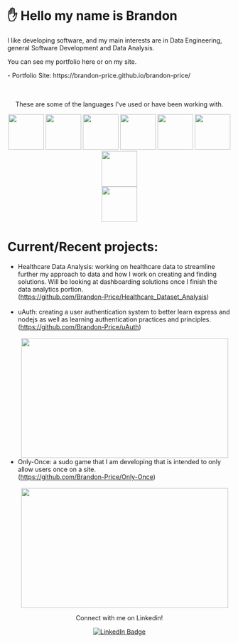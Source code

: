 <div>
  <div>
    <h1>
        ✋ Hello my name is Brandon 
    </h1>
    <p>I like developing software, and my main interests are in Data Engineering, general Software Development and Data Analysis.</p>
    <p>You can see my portfolio here or on my site.</p>
      - Portfolio Site: https://brandon-price.github.io/brandon-price/ <br><br>
  </div>
  <br>
  <div align=center>
    <p>These are some of the languages I've used or have been working with.</p>
    <img style='height: 80px; width: 80px' src='https://media2.giphy.com/media/v1.Y2lkPTc5MGI3NjExbnFub3RqaWZ3a2JlNGpvbTVyNnd0dXlwbmptN3J1NGQ5ejAzM2g3dyZlcD12MV9pbnRlcm5hbF9naWZfYnlfaWQmY3Q9cw/kdFc8fubgS31b8DsVu/giphy.webp'/>
    <img style='height: 80px; width: 80px' src='https://media1.giphy.com/media/eNAsjO55tPbgaor7ma/200w.webp'/>
    <img style='height: 80px; width: 80px' src='https://media1.giphy.com/media/ln7z2eWriiQAllfVcn/200w.webp'/>
    <img style='height: 80px; width: 80px' src='https://media1.giphy.com/media/XAxylRMCdpbEWUAvr8/200w.webp'/>
    <img style='height: 80px; width: 80px' src='https://media0.giphy.com/media/fsEaZldNC8A1PJ3mwp/200w.webp'/>
    <img style='height: 80px; width: 80px' src='https://media3.giphy.com/media/v1.Y2lkPTc5MGI3NjExdHRxdW5lZzVmbWFlemxjMWFneHc1ZDVhZmR1YmNvajJ3bG15b3prZyZlcD12MV9pbnRlcm5hbF9naWZfYnlfaWQmY3Q9cw/LMt9638dO8dftAjtco/giphy.webp'/> <br>
    <img style='height: 80px; width: 80px' src='https://media4.giphy.com/media/v1.Y2lkPTc5MGI3NjExOHpweDNzZmEzcDcwZ2F0bDM2NHl1cGhveXoyOTEzcngyZGcyampqNyZlcD12MV9pbnRlcm5hbF9naWZfYnlfaWQmY3Q9cw/kH1DBkPNyZPOk0BxrM/giphy.gif'/> <br>
    <img style='height: 80px; width: 80px' src='https://media0.giphy.com/media/v1.Y2lkPTc5MGI3NjExaDh4N3E1b2tqam9kd2FqeXZucmYxc2t2MGljamZzMXBmdWZwNmVreSZlcD12MV9pbnRlcm5hbF9naWZfYnlfaWQmY3Q9Zw/21BnILw9xE6XWuGoPw/giphy.gif'/> <br>
  </div>
</div>

# Current/Recent projects:
  - Healthcare Data Analysis: working on healthcare data to streamline further my approach to data and how I work on creating and finding solutions. Will be looking at dashboarding solutions once I finish the data analytics portion.<br>
    (https://github.com/Brandon-Price/Healthcare_Dataset_Analysis)<br><br>
  - uAuth: creating a user authentication system to better learn express and nodejs as well as learning authentication practices and principles. <br>
    (https://github.com/Brandon-Price/uAuth)<br><br>
    <div align='center'>
      <img style='height: 270px; width: 466.6px;' src='https://brandon-price.github.io/brandon-price/assets/project3/Sign in.png'>
    </div>
  - Only-Once: a sudo game that I am developing that is intended to only allow users once on a site.<br>
    (https://github.com/Brandon-Price/Only-Once)<br><br>
    <div align='center'>
      <img style='height: 270px; width: 466.6px;' src='https://brandon-price.github.io/brandon-price/assets/project4/Only-once.png'>
    </div>

<div align='center'>
    <p>Connect with me on Linkedin!</p>
      <a href='https://linkedin.com/in/brandonprice-' target='_blank'>
        <img src="https://img.shields.io/badge/LinkedIn-blue?style=for-the-badge&logo=linkedin&logoColor=white" alt="LinkedIn Badge"/>
      </a>
</div>

